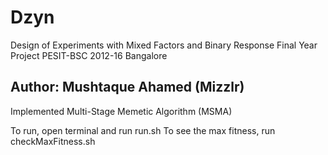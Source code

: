 # Dzyn 

Design of Experiments with Mixed Factors and Binary Response
Final Year Project PESIT-BSC 2012-16 Bangalore

## Author: Mushtaque Ahamed (Mizzlr)

Implemented Multi-Stage Memetic Algorithm (MSMA)

To run, open terminal and run run.sh
To see the max fitness, run checkMaxFitness.sh
